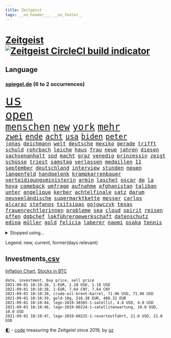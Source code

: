 ```yaml
---
title: Zeitgeist
tags: __no_header__, __no_footer__
---
```


# [Zeitgeist](https://oliz.io/zeitgeist/) [![Zeitgeist CircleCI build indicator](https://circleci.com/gh/ooz/zeitgeist.svg?style=shield)](https://circleci.com/gh/ooz/zeitgeist)

## Language

<h3><a href="https://www.spiegel.de" target="_blank">spiegel.de</a> (6 to 2 occurrences)</h3>
<p style="font-family:monospace">
<span style="font-size:32pt"><a href="news_links.html#us" class="current">us</a></span>
<br>
<span style="font-size:27pt"><a href="news_links.html#open" class="current">open</a></span>
<br>
<span style="font-size:22pt"><a href="news_links.html#menschen" class="current">menschen</a></span>
<span style="font-size:22pt"><a href="news_links.html#new" class="current">new</a></span>
<span style="font-size:22pt"><a href="news_links.html#york" class="current">york</a></span>
<span style="font-size:22pt"><a href="news_links.html#mehr" class="current">mehr</a></span>
<br>
<span style="font-size:17pt"><a href="news_links.html#zwei" class="current">zwei</a></span>
<span style="font-size:17pt"><a href="news_links.html#ende" class="current">ende</a></span>
<span style="font-size:17pt"><a href="news_links.html#acht" class="current">acht</a></span>
<span style="font-size:17pt"><a href="news_links.html#usa" class="current">usa</a></span>
<span style="font-size:17pt"><a href="news_links.html#biden" class="current">biden</a></span>
<span style="font-size:17pt"><a href="news_links.html#peter" class="current">peter</a></span>
<br>
<span style="font-size:12pt"><a href="news_links.html#jonas" class="new">jonas</a></span>
<span style="font-size:12pt"><a href="news_links.html#deichmann" class="new">deichmann</a></span>
<span style="font-size:12pt"><a href="news_links.html#welt" class="current">welt</a></span>
<span style="font-size:12pt"><a href="news_links.html#deutsche" class="current">deutsche</a></span>
<span style="font-size:12pt"><a href="news_links.html#mexiko" class="current">mexiko</a></span>
<span style="font-size:12pt"><a href="news_links.html#gerade" class="current">gerade</a></span>
<span style="font-size:12pt"><a href="news_links.html#trifft" class="current">trifft</a></span>
<span style="font-size:12pt"><a href="news_links.html#schuld" class="current">schuld</a></span>
<span style="font-size:12pt"><a href="news_links.html#rohrbach" class="current">rohrbach</a></span>
<span style="font-size:12pt"><a href="news_links.html#leiche" class="current">leiche</a></span>
<span style="font-size:12pt"><a href="news_links.html#haus" class="current">haus</a></span>
<span style="font-size:12pt"><a href="news_links.html#frau" class="current">frau</a></span>
<span style="font-size:12pt"><a href="news_links.html#neue" class="current">neue</a></span>
<span style="font-size:12pt"><a href="news_links.html#jahren" class="current">jahren</a></span>
<span style="font-size:12pt"><a href="news_links.html#diesen" class="current">diesen</a></span>
<span style="font-size:12pt"><a href="news_links.html#sachsenanhalt" class="current">sachsenanhalt</a></span>
<span style="font-size:12pt"><a href="news_links.html#spd" class="current">spd</a></span>
<span style="font-size:12pt"><a href="news_links.html#macht" class="current">macht</a></span>
<span style="font-size:12pt"><a href="news_links.html#graz" class="new">graz</a></span>
<span style="font-size:12pt"><a href="news_links.html#venedig" class="current">venedig</a></span>
<span style="font-size:12pt"><a href="news_links.html#prinzessin" class="current">prinzessin</a></span>
<span style="font-size:12pt"><a href="news_links.html#zeigt" class="current">zeigt</a></span>
<span style="font-size:12pt"><a href="news_links.html#schüsse" class="current">schüsse</a></span>
<span style="font-size:12pt"><a href="news_links.html#triest" class="new">triest</a></span>
<span style="font-size:12pt"><a href="news_links.html#samstag" class="current">samstag</a></span>
<span style="font-size:12pt"><a href="news_links.html#verlassen" class="current">verlassen</a></span>
<span style="font-size:12pt"><a href="news_links.html#medaillen" class="current">medaillen</a></span>
<span style="font-size:12pt"><a href="news_links.html#11" class="current">11</a></span>
<span style="font-size:12pt"><a href="news_links.html#september" class="current">september</a></span>
<span style="font-size:12pt"><a href="news_links.html#deutschland" class="current">deutschland</a></span>
<span style="font-size:12pt"><a href="news_links.html#interview" class="current">interview</a></span>
<span style="font-size:12pt"><a href="news_links.html#stunden" class="current">stunden</a></span>
<span style="font-size:12pt"><a href="news_links.html#neuen" class="current">neuen</a></span>
<span style="font-size:12pt"><a href="news_links.html#langenfeld" class="new">langenfeld</a></span>
<span style="font-size:12pt"><a href="news_links.html#handgelenk" class="new">handgelenk</a></span>
<span style="font-size:12pt"><a href="news_links.html#krampkarrenbauer" class="current">krampkarrenbauer</a></span>
<span style="font-size:12pt"><a href="news_links.html#verteidigungsministerin" class="current">verteidigungsministerin</a></span>
<span style="font-size:12pt"><a href="news_links.html#armin" class="current">armin</a></span>
<span style="font-size:12pt"><a href="news_links.html#laschet" class="current">laschet</a></span>
<span style="font-size:12pt"><a href="news_links.html#oscar" class="current">oscar</a></span>
<span style="font-size:12pt"><a href="news_links.html#de" class="current">de</a></span>
<span style="font-size:12pt"><a href="news_links.html#la" class="current">la</a></span>
<span style="font-size:12pt"><a href="news_links.html#hoya" class="new">hoya</a></span>
<span style="font-size:12pt"><a href="news_links.html#comeback" class="current">comeback</a></span>
<span style="font-size:12pt"><a href="news_links.html#umfrage" class="current">umfrage</a></span>
<span style="font-size:12pt"><a href="news_links.html#aufnahme" class="current">aufnahme</a></span>
<span style="font-size:12pt"><a href="news_links.html#afghanistan" class="current">afghanistan</a></span>
<span style="font-size:12pt"><a href="news_links.html#taliban" class="current">taliban</a></span>
<span style="font-size:12pt"><a href="news_links.html#unter" class="current">unter</a></span>
<span style="font-size:12pt"><a href="news_links.html#angelique" class="current">angelique</a></span>
<span style="font-size:12pt"><a href="news_links.html#kerber" class="current">kerber</a></span>
<span style="font-size:12pt"><a href="news_links.html#achtelfinale" class="current">achtelfinale</a></span>
<span style="font-size:12pt"><a href="news_links.html#satz" class="current">satz</a></span>
<span style="font-size:12pt"><a href="news_links.html#darum" class="current">darum</a></span>
<span style="font-size:12pt"><a href="news_links.html#neuseeländische" class="current">neuseeländische</a></span>
<span style="font-size:12pt"><a href="news_links.html#supermarktkette" class="current">supermarktkette</a></span>
<span style="font-size:12pt"><a href="news_links.html#messer" class="current">messer</a></span>
<span style="font-size:12pt"><a href="news_links.html#carlos" class="current">carlos</a></span>
<span style="font-size:12pt"><a href="news_links.html#alcaraz" class="new">alcaraz</a></span>
<span style="font-size:12pt"><a href="news_links.html#stefanos" class="current">stefanos</a></span>
<span style="font-size:12pt"><a href="news_links.html#tsitsipas" class="current">tsitsipas</a></span>
<span style="font-size:12pt"><a href="news_links.html#gojowczyk" class="new">gojowczyk</a></span>
<span style="font-size:12pt"><a href="news_links.html#texas" class="current">texas</a></span>
<span style="font-size:12pt"><a href="news_links.html#frauenrechtlerinnen" class="current">frauenrechtlerinnen</a></span>
<span style="font-size:12pt"><a href="news_links.html#probleme" class="current">probleme</a></span>
<span style="font-size:12pt"><a href="news_links.html#sea" class="new">sea</a></span>
<span style="font-size:12pt"><a href="news_links.html#cloud" class="current">cloud</a></span>
<span style="font-size:12pt"><a href="news_links.html#spirit" class="new">spirit</a></span>
<span style="font-size:12pt"><a href="news_links.html#reisen" class="current">reisen</a></span>
<span style="font-size:12pt"><a href="news_links.html#offen" class="current">offen</a></span>
<span style="font-size:12pt"><a href="news_links.html#dgbchef" class="new">dgbchef</a></span>
<span style="font-size:12pt"><a href="news_links.html#lokführergewerkschaft" class="current">lokführergewerkschaft</a></span>
<span style="font-size:12pt"><a href="news_links.html#datenschutz" class="new">datenschutz</a></span>
<span style="font-size:12pt"><a href="news_links.html#edina" class="new">edina</a></span>
<span style="font-size:12pt"><a href="news_links.html#müller" class="current">müller</a></span>
<span style="font-size:12pt"><a href="news_links.html#gold" class="current">gold</a></span>
<span style="font-size:12pt"><a href="news_links.html#felicia" class="new">felicia</a></span>
<span style="font-size:12pt"><a href="news_links.html#laberer" class="new">laberer</a></span>
<span style="font-size:12pt"><a href="news_links.html#naomi" class="current">naomi</a></span>
<span style="font-size:12pt"><a href="news_links.html#osaka" class="current">osaka</a></span>
<span style="font-size:12pt"><a href="news_links.html#tennis" class="current">tennis</a></span>
</p>
<details>
<summary>Stopped using...</summary>
<p class="former" style="font-size:12pt">
brand(317) explodieren(317) gaga(317) grenzen(317) lady(317) syrien(317) tiktok(317) coronainfektionen(316) erfahrung(316) monatelang(316) trumps(316) usaußenminister(316) coronalockdown(315) komplizen(315) podium(315) rollstuhl(315) serien(315) sexuelle(315) usgericht(315) 2017(314) aufhebung(314) betrug(314) brettspiele(314) erneute(314) feier(314) fuß(314) geistliche(314) obama(314) spiels(314) teilte(314) verzögert(314) vorsitzende(314) wahlbetrug(314) antreten(313) ausbruch(313) coronaschnelltests(313) ehefrau(313) lunge(313) moderna(313) regierungschefs(313) schweden(313) trägt(313) verdachts(313) verfassungsschutz(313) verschiebt(313) verstößen(313) woran(313) annehmen(312) arbeitsplätze(312) austritt(312) beachten(312) befand(312) beschädigt(312) brauchte(312) brown(312) gefährden(312) gesamte(312) mahnt(312) nationalspieler(312) ruhm(312) schatten(312) schwangerschaft(312) schwedischen(312) show(312) verdächtiger(312) weltgesundheitsorganisation(312) beruf(311) bestellt(311) brinkhaus(311) chinesische(311) coronainfizierte(311) doppelt(311) erfolge(311) gipfel(311) klimawandels(311) künftigen(311) mut(311) ralph(311) regisseurin(311) schwierigen(311) spur(311) to(311) unionsfraktionschef(311) vorstandschef(311) wahrheit(311) österreichische(311) air(310) allianz(310) aufruf(310) bundespolizei(310) elektroauto(310) flüchten(310) gestrichen(310) gewaltige(310) irans(310) kandidatinnen(310) medikamente(310) rechtfertigt(310) registriert(310) schwangere(310) tradition(310) zurzeit(310) überlegen(310) aufeinander(309) ausländische(309) bayerische(309) bisschen(309) bull(309) entschuldigen(309) erfolgreicher(309) esken(309) jedem(309) jüngeren(309) kippe(309) lewis(309) londoner(309) medikament(309) promis(309) ringt(309) schlagzeilen(309) smith(309) sprache(309) sprang(309) umstrittener(309) usschauspieler(309) valley(309) zusammenarbeit(309) zwillinge(309) öfter(309) 6(308) aggressive(308) anerkennung(308) anlagen(308) atlanta(308) ausprobiert(308) belasten(308) erfahren(308) figuren(308) laura(308) lohnt(308) michelle(308) peru(308) piloten(308) schwarzwald(308) sechsten(308) shutdown(308) spektakulär(308) spielten(308) südkorea(308) vatikan(308) wuhan(308) zahlt(308) 1980(307) angreifer(307) ausnahmen(307) b(307) bewerber(307) chefin(307) filialen(307) haare(307) häufen(307) klimaschützer(307) konzentrieren(307) negativ(307) nutzte(307) philippinen(307) putsch(307) rassistischer(307) stuttgarter(307) unerwartet(307) unternehmer(307) 52(306) barack(306) basketball(306) bekämpfung(306) demonstrationen(306) erbe(306) isolation(306) lakers(306) leitet(306) lust(306) nba(306) optimistisch(306) orbán(306) publikum(306) razzien(306) russell(306) schmerzen(306) skepsis(306) strafe(306) tötet(306) unruhen(306) update(306) verfolgung(306) verhängte(306) viktor(306) zuge(306) zugunsten(306) asien(305) boden(305) djokovic(305) eliten(305) entlässt(305) ermöglichen(305) glaubt(305) kardinal(305) posten(305) selben(305) staats(305) strikte(305) 71(304) aserbaidschan(304) bundeskriminalamt(304) digitalen(304) ernsthaften(304) gefühle(304) jahresbeginn(304) passieren(304) qualifikation(304) radikale(304) rollen(304) uiguren(304) vielfalt(304) wilson(304) zusammenhalt(304) zwischenzeitlich(304) 43(303) eilish(303) kommission(303) köchin(303) lesen(303) lugert(303) nerven(303) politologe(303) saarland(303) schwanger(303) verlauf(303) verspätung(303) überwachen(303) anwälte(302) beschäftigen(302) disney+(302) distanziert(302) erschöpft(302) erschütterte(302) gespielt(302) grundgesetz(302) inszenierung(302) lernt(302) mark(302) match(302) rande(302) sächsischen(302) wirecardskandal(302) abgelöst(301) aufgetreten(301) bekamen(301) feuerwehrmann(301) geplatzt(301) kräftig(301) maximilian(301) nachricht(301) organisierte(301) psychologin(301) setzten(301) ursachen(301) verbindet(301) verkehrsunfall(301) werke(301) dennis(300) dominanz(300) gedreht(300) house(300) lebenslange(300) negative(300) risiken(300) schnellen(300) volle(300) wien(300) 17jährigen(299) aufstellen(299) beantragt(299) erneuert(299) projekt(299) spektakel(299) spotify(299) 2030(298) demokratische(298) erkrankten(298) störung(298) trafen(298) 10(297) abtreten(297) aktie(297) apotheken(297) armenische(297) bgh(297) eindämmung(297) erleidet(297) falle(297) gaben(297) journalistin(297) rivale(297) schotten(297) teenager(297) umstrittenem(297) usrepräsentantenhaus(297) vorstellen(297) zusammenstoß(297) 2006(296) argentinien(296) ausschließen(296) beiträge(296) gabriel(296) katholische(296) lkw(296) ryan(296) unruhe(296) verbessern(296) alice(295) ansteckend(295) aufstand(295) deals(295) mick(295) probe(295) schumacher(295) gemeinsames(294) monatelangen(294) staatsbürgerschaft(294) psychologe(293) schöne(293) unbekannt(293) überleben(293) bach(292) beschränkungen(292) coronaviruspandemie(292) entließ(292) entwickeln(292) kommentare(292) strengen(292) zulassen(292) überraschenden(292) begeben(291) general(291) milliardenhöhe(291) patzer(291) verfehlt(291) barbara(290) englands(290) erfassen(290) juristen(290) mitnehmen(290) nase(290) tür(290) verzeihung(290) bangkok(289) einiger(289) erschienen(289) tennisspieler(289) drogen(288) eigenes(288) freiwilligen(288) syrer(288) wünsche(288) jungs(287) steigern(287) aufgaben(286) drahtzieher(286) erfolgreichsten(286) gegnern(286) hausarrest(286) politikerin(286) startups(286) untergebracht(286) kandidieren(285) unsicher(285) anstiftung(284) architekt(284) bestmarke(284) langzeitfolgen(284) pandemiebekämpfung(284) praktisch(284) präsidentenwahl(284) sechzigerjahren(284) steffen(284) 19jähriger(283) springen(283) stürzen(283) zählte(283) gegenzug(282) kassieren(282) kunstwerk(282) schönste(282) spielplan(282) revanche(281) tony(281) generalbundesanwalt(280) vereidigt(280) wiener(280) 2009(279) beauftragt(279) erfährt(279) moschee(279) vertuscht(279) angeboten(278) sicherheitsgesetz(278) thüringer(278) 2012(277) hackerangriff(277) brasilianische(276) erforscht(276) fußballweltmeister(276) immens(276) dauert(275) erprobt(275) intensivstation(275) unterhaltung(275) bangen(274) herausforderung(273) afrikas(272) benötigte(272) enthüllungen(272) gewannen(272) jurist(272) staatshilfen(272) einkommen(271) koalitionspartner(271) airlines(270) chemikalien(270) unterbrochen(270) maradona(269) mittelpunkt(269) go(268) strafbar(268) termine(268) übereinstimmenden(268) segeln(267) 6000(266) kanadas(266) kongress(266) disziplin(265) gegenmaßnahmen(265) ferien(264) missachtung(264) sicherheitsvorkehrungen(264) barth(263) kontert(263) rodrigo(263) sophie(262) weidel(262) golfstar(261) kretschmann(261) schweine(261) winfried(261) zentimeter(261) atomabkommen(260) ausgestiegen(260) beendete(260) panne(260) premiers(260) syrischen(260) diesjährigen(259) biontechimpfstoff(258) onlinehändler(258) clooney(257) sammeln(257) sand(257) spacex(257) strukturen(255) exfreund(254) klarheit(254) verursachte(254) aktive(253) antony(253) gelogen(252) kehren(252) schadensersatz(251) herzinfarkt(250) farbe(249) prüfer(249) coronalockerungen(247) reisebeschränkungen(246) titelkampf(244) jessica(243) prozessbeginn(243) unfällen(243) ärmelkanal(243) übergriffen(243) einreiseregeln(242) handgranate(242) adolf(241) brachten(240) strahlt(240) astrazenecaimpfstoff(239) bunt(239) trugen(239) durchhalten(238) heimatstadt(238) erzieher(237) clever(236) porträt(235) 62(233) drinnen(233) ehrt(233) hungern(232) spannung(232) spielende(230) unternehmerin(230) generelle(229) grünenpolitikerin(229) sms(229) kopfverletzungen(227) schreien(227) betrag(225) louis(225) priorisierung(225) festgesetzt(222) überschatten(221) monarchin(220) commerzbank(219) gottschalk(217) trainers(216) verbraucht(216) mehrmals(215) extra(213) westdeutschland(211) pink(210) südafrikanischen(207) verliehen(207) absolvieren(206) glasgow(205) turnerin(205) 160000(204) fotostrecke(204) schuf(203) fragwürdigen(202) rammt(202) ussender(202) medizinischen(201) unterscheidet(201) abouchakerprozess(200) beatrix(200) peilt(200) umarmung(200) offline(199) regierungsbeteiligung(199) ausflüge(198) management(198) anreize(197) entsprechenden(197) sprengkörper(196) karriereende(195) kollegin(195) milliardär(195) desinformation(193) verschickt(192) total(189) verschollen(189) volles(189) abreise(188) extremwetter(188) tierschutz(188) ungemütlich(188) abberufen(187) auge(187) el(187) geschrumpft(187) behindern(186) iii(186) impfpass(186) stürze(186) rüdiger(184) börsengang(183) panzer(183) unwahrscheinlich(183) beurlaubt(182) walterborjans(182) anfeindungen(181) elektronischen(180) tablets(179) bewerben(178) gezahlt(177) italiener(177) benannt(174) regierungsbildung(173) vereint(173) autokonzern(172) containerschiff(172) fluggesellschaft(172) j(172) arroganz(170) kaffee(170) oprah(169) winfrey(169) günstig(167) verstörend(166) atemnot(165) typ(165) condor(164) zwangspause(164) japanerin(163) rein(163) coronalockdowns(162) verbots(162) finanzierten(161) missgeschick(161) hose(160) 2003(159) meteorologen(158) premierministerin(155) wilderer(155) ablösung(154) niemals(154) redaktion(154) steuerhinterziehung(153) dates(152) einsätzen(152) holten(151) reha(151) sagten(151) anziehen(150) aufräumen(150) maren(150) rinder(150) ukrainischen(150) happy(149) unverantwortlich(149) angefeindet(148) duterte(148) eingesetzte(147) sicherheitslücke(146) disqualifikation(144) dopingtests(144) ausschluss(143) zusammengebrochen(143) geschäftsgebaren(142) reformieren(142) verbotenen(142) prostituierte(141) dosb(140) sportbund(140) long(138) marihuana(138) methan(138) nordwesten(138) diplomatische(136) einladen(135) witwe(135) luftfilter(132) verteilten(131) fonds(130) käse(130) drittstaaten(128) ever(128) given(127) hilfreich(126) tägliche(126) altersgruppe(125) celsius(125) misstrauensvotum(125) molotowcocktails(125) gew(124) querdenkerdemos(124) zahlungsmittel(124) zugunglück(124) abkühlung(123) karsten(123) gewalttat(122) werteunion(122) fühle(120) kühl(120) menschliches(120) moderation(120) schwimmstar(120) zunehmen(120) einstellung(119) fasst(119) initiatoren(119) nordmazedonien(119) brust(118) zwischenfall(118) ferdinand(117) rückzahlung(117) dörfern(115) pcrtests(115) sloweniens(115) geplanter(114) campingplatz(113) zufriedener(113) nordkoreanische(112) versammlungsverbote(112) zugreifen(112) öffneten(112) gauland(111) krisenland(110) verkünden(109) erwachsen(108) milliardenschweren(108) niemandem(108) komme(107) abwarten(106) hochrangige(106) marc(106) militärische(106) völkische(106) außenministers(105) institute(105) kubanische(105) massentests(105) positivem(105) simone(105) unschlagbar(105) wütenden(105) echo(104) spekulation(104) verlieben(102) versprochenen(102) eingebracht(100) itsicherheitsbehörde(100) ausgehen(99) kids(99) stromerzeugung(99) bka(98) filmfestspiele(98) querdenkerbewegung(96) spdchef(96) crystal(94) einheiten(94) reiter(94) ungeliebten(94) gastronomen(93) referendum(93) spdchefin(93) heilpraktikerin(92) angereist(91) set(91) 48jähriger(90) aussetzung(90) beworfen(90) libyens(90) oktoberfest(90) wiederaufbauen(90) asphalt(89) durchbruch(89) geburten(89) selbstverständlich(89) absolute(88) gebäuden(88) reguläre(88) vorfahren(88) vorgeschrieben(88) wegweisenden(88) alleinerziehende(87) ausgezählt(87) bailey(87) cars(87) fußballbundesligisten(87) igmetallchef(87) körperlich(87) nsdap(87) obamas(87) partygäste(87) bearbeitet(86) kaufte(86) kiffen(86) 800(85) highlight(85) mentale(85) olympiamedaillen(85) saunders(85) abspaltung(84) agnes(84) bayerkonzern(84) crime(84) gesetzes(84) hebamme(84) hinzu(84) maier(84) scholl(84) quartalsverlust(83) sächsische(83) autofahrern(82) einzel(82) erholen(82) neunjähriger(82) ängste(82) 110000(81) action(81) farbton(81) hergestellte(81) mixed(81) olympischem(81) kerosin(80) psyche(80) schollbiografin(80) westbrook(80) forscherin(79) leonie(79) tendenzen(79) artefakte(78) auszusetzen(78) chips(78) interaktiven(78) lehnte(78) lollitests(78) 2008(77) beibehalten(77) polittalk(77) absoluten(76) antisemitische(76) dynamik(76) eingestehen(76) hilflos(76) plagiatsvorwürfe(76) struktur(76) tanker(76) ungar(76) videoplattform(76) auflösen(75) bezeichnen(75) eisschild(75) messern(75) palästinensische(75) schweinen(75) aachen(74) arndt(74) laster(74) nass(74) nikias(74) verwandeln(74) weitreichend(74) überdauert(74) 47jähriger(73) basieren(73) reserve(73) wirkten(73) abschieben(72) biles(72) gemischte(72) müll(72) viking(72) biergarten(71) cduspitzenkandidat(71) element(71) hummels(71) lebend(71) telefonnummern(71) unglaublichen(71) unionskanzlerkandidaten(71) untersuchungsbericht(71) fox(70) geflutet(70) honorare(70) inspirieren(70) oppositionsführerin(70) positionierte(70) regenbogenfarben(70) teamleiter(70) tierart(70) wmführung(70) ausgrenzen(69) bereichern(69) ernennt(69) gräbt(69) milliardärs(69) nachweisen(69) plagiatsvorwürfen(69) serbien(69) toptalent(69) alaba(68) alibi(68) county(68) deutschlandachter(68) essens(68) ferienflieger(68) hitzestress(68) lydia(68) minsk(68) nashörner(68) zusammenschluss(68) rudern(67) tarife(67) trainingslager(67) wahlkampfendspurt(67) tuchels(66) ungemach(66) wohngebäude(66) angeblichem(65) bundesfinanzminister(65) getäuscht(65) jüdisches(65) matchbälle(65) mrnaimpfstoff(65) ocean(65) vehikel(65) absehbare(64) angebracht(64) qantas(64) sicherste(64) todesdrohungen(64) annamaria(63) auktionshäuser(63) australier(63) clanchef(63) ferchichi(63) gelenkt(63) regens(63) umfassende(63) umstellen(63) verschwörungsmythen(63) warschauer(63) ausländern(62) fleischkonzern(62) konsumforscher(62) oregon(62) staatspräsidenten(62) waffenteile(62) forscherinnen(61) hierarchie(61) kriegswaffen(61) qualifizierte(61) drugs(60) fiame(60) kältesten(60) parlamentsgebäude(60) trumpanhänger(60) verriegelte(60) erlebnisse(59) schuster(59) tierärzte(59) bachef(58) berlinreinickendorf(58) hochwasserschutz(58) südchinesisches(58) treibstoff(58) verkohlte(58) zeug(58) erfolgreiches(56) ilke(56) novak(56) vormittag(56) ben(55) kinderleichen(55) nutztieren(55) pionier(55) zugute(55) belastung(54) favoritinnen(54) impfzertifikate(54) irritationen(54) befeuert(53) bolt(53) guido(53) imposante(53) summer(53) tvübertragung(53) bratwurst(52) geschwister(52) hybrid(52) intimität(52) pflegte(52) schließungen(52) untereinander(52) verarbeiten(52) wussten(52) ardern(51) bundestagskandidaten(51) jacinda(51) kriegsgefangene(51) neuseelands(51) olympiagold(51) schlägen(51) strobl(51) urteilte(51) wanken(51) amthor(50) außenseiterin(50) beihilfe(50) cantz(50) castillo(50) einwohnern(50) hollywoodstar(50) kirchen(50) kriminalität(50) olympischer(50) 49jähriger(49) ausgeübt(49) haderte(49) weltall(49) wertsachen(49) jahrelange(48) ostwestfalen(48) ressort(48) sortieren(48) brot(47) djoković(47) künstlern(47) petflaschen(47) schwangeren(47) spontan(47) alltagshelden(46) entfallen(46) gefangenen(46) aufprall(45) aufregendsten(45) bucht(45) kollidiert(45) malaika(45) mihambo(45) ruiniert(45) steven(45) weitspringerin(45) weitsprung(45) coronaschutzmaßnahmen(44) motoren(44) aline(43) altersrekord(43) bewältigung(43) falschmeldungen(43) forscherteam(43) herstellen(43) kontinuierlich(43) spielberg(43) verbotene(43) ausrücken(42) besuchte(42) küsten(42) marko(42) produktionsfirma(42) verbrennern(42) entmachteten(41) jeweiligen(41) kinderbüchertipps(41) köpfe(41) rückstau(41) ukrainer(41) usain(41) verprügelte(41) verwandelte(41) vordergrund(41) atomgespräche(40) grenzschließungen(40) kummer(40) meilen(40) stettin(40) flüchtlingskrisen(39) veranstaltet(39) zugezogen(39) frühestens(38) russen(38) saul(38) schmutzige(38) spürbaren(38) unesco(38) welterbe(38) krisenstaat(37) moris(37) a66(36) bbcreporter(36) beeinflussung(36) geplündert(36) gesungen(36) lehrergewerkschaft(36) slalomkanuten(36) steuerpläne(36) verfügen(36) voigt(36) 1996(35) aggression(35) bitcoinkurs(35) genauer(35) kilogramm(35) kofferraum(35) passagen(35) robinhood(35) tampa(35) unterlief(35) verbesserung(35) vormund(35) anwesen(34) auszeit(34) champagner(34) reiserückkehrer(34) schnellsten(34) intuitiv(33) assange(32) nasser(32) verfassungsschutzes(32) wikileaksgründer(32) zugelegt(32) dunkle(31) gewartet(31) hilfslieferungen(31) kommunistischen(31) könnt(31) mittendrin(31) parteikollegin(31) patrouille(31) schillerndsten(31) sicherheitsleute(31) slowenien(31) virusvariantengebiet(31) funk(30) kathy(30) plagiatsjäger(30) plagiatsverdacht(30) rechtens(30) spielplatz(30) trevor(30) vorläufige(30) batterien(29) bejubeln(29) insbesondere(29) investigativjournalisten(29) nszeit(29) onlinebroker(29) umfangreiche(29) unwetterpotenzial(29) cdurechtsaußen(28) eritrea(28) gardasee(28) glückliche(28) grenzkontrollen(28) hauptdarsteller(28) stikochef(28) unglücksort(28) zeitfahren(28) kabinettsmitglieder(27) persischen(27) querelen(27) schwein(27) spioniert(27) 33jährige(26) bränden(26) dwd(26) einstufung(26) kameramann(26) medaillengewinner(26) roulette(26) überflutete(26) fingerabdruck(25) langfristigen(25) mundtot(25) sorgten(25) streaminganbieter(25) catania(24) intendant(24) itdienstleister(24) kaseya(24) kriegsgebieten(24) moïse(24) becciu(23) malta(23) tags(23) wunderschön(23) bangladesch(22) halbfinalaus(22) markenrecht(22) schottischen(22) vorgeschriebenen(22) übte(22) anhaltspunkte(21) filmkritik(21) gelockt(21) imbiss(21) kaseyahack(21) spielzeugkonzern(21) tanks(21) urbane(21) anteilnahme(20) beirut(20) buchen(20) entgleist(20) jovenel(20) klimaprogramm(20) sandro(20) vereinbar(20) wetterextreme(20) dkp(19) guardian(19) ngos(19) notwendige(19) strafbefehl(19) zumeist(19) superspreadingevent(18) basketballer(17) durchzulassen(17) glich(17) haitianischen(17) lies(17) risikogebiet(17) strandkorb(17) timing(17) antiken(16) aufruhr(16) freue(16) hochinzidenzgebiet(16) stellenausschreibung(16) stolberg(16) aufwärtstrend(15) gewichtheber(15) kontamination(15) wahlausschuss(15) zerstörten(15) komiker(14) laxe(14) rohstoff(14) skateboarderin(14) verschlüsselt(14) wdr(14) zuspitzen(14) anstalt(13) kenne(13) martine(13) pflichtversicherung(13) verfassungsbeschwerden(13) versicherungspflicht(13) interaktive(12) katastrophengebiet(12) krimis(12) recycelten(12) silverstone(12) zuzubereiten(12) anschluss(11) berührung(11) flutgebiet(11) geplünderte(11) gibt's(11) hochwasseropfer(11) nso(11) ungelöst(11) unterirdische(11) verwüsteten(11)
</p>
</details>
<p>Legend: <span class="new">new</span>, <span class="current">current</span>, <span class="former">former(days relevant)</span></p>

## Investments[.csv](investments.csv)

[Inflation Chart](https://inflationchart.com),
[Stocks in BTC](https://stonksinbtc.xyz/)

```
date, investment, buy price, sell price
2021-09-01 10:10:38, 1-EUR, 1.18 USD, 1.18 USD
2021-09-01 10:10:38, 1-EUR, 7.64 CNY, 7.64 CNY
2021-09-01 10:10:39, crude-oil-brent-barrel, 71.96 USD, 71.96 USD
2021-09-01 10:10:39, gold-10g, 516.38 EUR, 488.32 EUR
2021-09-01 10:10:44, lego-2019-30365-1-satellit, 4.0 USD, 4.0 USD
2021-09-01 10:10:46, lego-2019-60224-1-satellitenwartung, 10.0 USD, 10.0 USD
2021-09-01 10:10:47, lego-2019-60225-1-rovertestfahrt, 21.0 USD, 21.0 USD
```

<footer>
<a href="javascript:toggleTheme()" class="nav">🌓</a>
- <a href="https://github.com/ooz/zeitgeist">code</a> measuring the Zeitgeist since 2019, by <a href="https://oliz.io">oz</a>
</footer>
